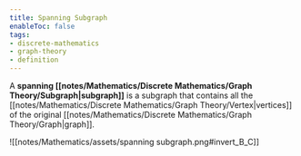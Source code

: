 ```yaml
---
title: Spanning Subgraph
enableToc: false
tags: 
- discrete-mathematics
- graph-theory
- definition
---
```

A **spanning [[notes/Mathematics/Discrete Mathematics/Graph Theory/Subgraph|subgraph]]** is a subgraph that contains all the [[notes/Mathematics/Discrete Mathematics/Graph Theory/Vertex|vertices]] of the original [[notes/Mathematics/Discrete Mathematics/Graph Theory/Graph|graph]].

![[notes/Mathematics/assets/spanning subgraph.png#invert_B_C]]